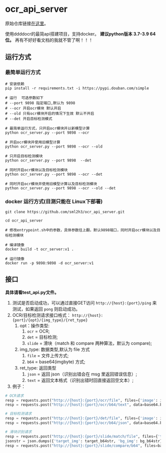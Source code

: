 # ocr_api_server

原始仓库链接[在这里](https://github.com/sml2h3/ocr_api_server)。

使用ddddocr的最简api搭建项目，支持docker。
**建议python版本 3.7-3.9 64位。**
再有不好好看文档的我就不管了啊！！！

## 运行方式

### 最简单运行方式

```shell
# 安装依赖
pip install -r requirements.txt -i https://pypi.douban.com/simple

# 运行  可选参数如下
# --port 9898 指定端口,默认为 9898
# --ocr 开启ocr模块 默认开启
# --old 只有ocr模块开启的情况下生效 默认不开启
# --det 开启目标检测模式

# 最简单运行方式，只开启ocr模块并以新模型计算
python ocr_server.py --port 9898 --ocr

# 开启ocr模块并使用旧模型计算
python ocr_server.py --port 9898 --ocr --old

# 只开启目标检测模块
python ocr_server.py --port 9898  --det

# 同时开启ocr模块以及目标检测模块
python ocr_server.py --port 9898 --ocr --det

# 同时开启ocr模块并使用旧模型计算以及目标检测模块
python ocr_server.py --port 9898 --ocr --old --det
```

### docker 运行方式(目测只能在 Linux下部署)

```shell
git clone https://github.com/sml2h3/ocr_api_server.git

cd ocr_api_server

# 修改entrypoint.sh中的参数，具体参数往上翻，默认9898端口，同时开启ocr模块以及目标检测模块

# 编译镜像
docker build -t ocr_server:v1 .

# 运行镜像
docker run -p 9898:9898 -d ocr_server:v1
```

## 接口

**具体请看test_api.py文件。**

1. 测试是否启动成功，可以通过直接GET访问 `http://{host}:{port}/ping` 来测试，如果返回 `pong` 则启动成功。
2. OCR/目标检测请求接口格式： `http://{host}:{port}/{opt}/{img_type}/{ret_type}`
   1. opt：操作类型:
      1. `ocr`   = OCR;
      2. `det`   = 目标检测;
      3. `slide` = 滑块（match 和 compare 两种算法，默认为 compare);
   2. img_type: 数据类型,默认为 file 方式
      1. `file` = 文件上传方式;
      2. `b64`  = base64(imgbyte) 方式;
   3. ret_type: 返回类型
      1. `json` = 返回 json（识别出错会在 msg 里返回错误信息）;
      2. `text` = 返回文本格式（识别出错时回直接返回空文本）;
3. 例子：

```python
# OCR请求
resp = requests.post("http://{host}:{port}/ocr/file", files={'image': image_bytes})
resp = requests.post("http://{host}:{port}/ocr/b64/text", data=base64.b64encode(file).decode())

# 目标检测请求
resp = requests.post("http://{host}:{port}/det/file", files={'image': image_bytes})
resp = requests.post("http://{host}:{port}/ocr/b64/json", data=base64.b64encode(file).decode())

# 滑块识别请求
resp = requests.post("http://{host}:{port}/slide/match/file", files={'target_img': target_bytes, 'bg_img': bg_bytes})
jsonstr = json.dumps({'target_img': target_b64str, 'bg_img': bg_b64str})
resp = requests.post("http://{host}:{port}/slide/compare/b64", files=base64.b64encode(jsonstr.encode()).decode())
```
